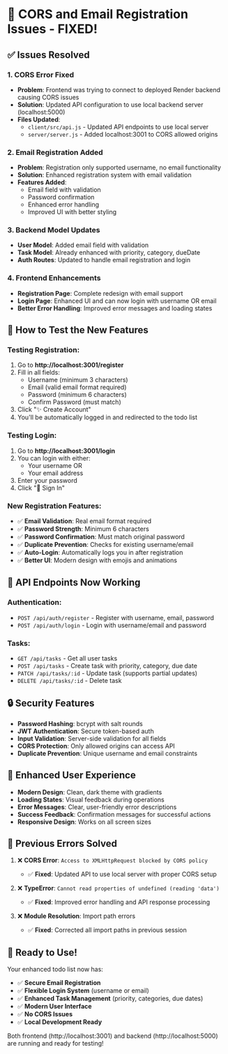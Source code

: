 # 🔧 CORS and Email Registration Issues - FIXED!

## ✅ Issues Resolved

### 1. **CORS Error Fixed**
- **Problem**: Frontend was trying to connect to deployed Render backend causing CORS issues
- **Solution**: Updated API configuration to use local backend server (localhost:5000)
- **Files Updated**: 
  - `client/src/api.js` - Updated API endpoints to use local server
  - `server/server.js` - Added localhost:3001 to CORS allowed origins

### 2. **Email Registration Added**
- **Problem**: Registration only supported username, no email functionality
- **Solution**: Enhanced registration system with email validation
- **Features Added**:
  - Email field with validation
  - Password confirmation
  - Enhanced error handling
  - Improved UI with better styling

### 3. **Backend Model Updates**
- **User Model**: Added email field with validation
- **Task Model**: Already enhanced with priority, category, dueDate
- **Auth Routes**: Updated to handle email registration and login

### 4. **Frontend Enhancements**
- **Registration Page**: Complete redesign with email support
- **Login Page**: Enhanced UI and can now login with username OR email
- **Better Error Handling**: Improved error messages and loading states

## 🚀 How to Test the New Features

### Testing Registration:
1. Go to **http://localhost:3001/register**
2. Fill in all fields:
   - Username (minimum 3 characters)
   - Email (valid email format required)
   - Password (minimum 6 characters)
   - Confirm Password (must match)
3. Click "✨ Create Account"
4. You'll be automatically logged in and redirected to the todo list

### Testing Login:
1. Go to **http://localhost:3001/login**
2. You can login with either:
   - Your username OR
   - Your email address
3. Enter your password
4. Click "🚀 Sign In"

### New Registration Features:
- ✅ **Email Validation**: Real email format required
- ✅ **Password Strength**: Minimum 6 characters
- ✅ **Password Confirmation**: Must match original password
- ✅ **Duplicate Prevention**: Checks for existing username/email
- ✅ **Auto-Login**: Automatically logs you in after registration
- ✅ **Better UI**: Modern design with emojis and animations

## 🎯 API Endpoints Now Working

### Authentication:
- `POST /api/auth/register` - Register with username, email, password
- `POST /api/auth/login` - Login with username/email and password

### Tasks:
- `GET /api/tasks` - Get all user tasks
- `POST /api/tasks` - Create task with priority, category, due date
- `PATCH /api/tasks/:id` - Update task (supports partial updates)
- `DELETE /api/tasks/:id` - Delete task

## 🔒 Security Features

- **Password Hashing**: bcrypt with salt rounds
- **JWT Authentication**: Secure token-based auth
- **Input Validation**: Server-side validation for all fields
- **CORS Protection**: Only allowed origins can access API
- **Duplicate Prevention**: Unique username and email constraints

## 🎨 Enhanced User Experience

- **Modern Design**: Clean, dark theme with gradients
- **Loading States**: Visual feedback during operations
- **Error Messages**: Clear, user-friendly error descriptions
- **Success Feedback**: Confirmation messages for successful actions
- **Responsive Design**: Works on all screen sizes

## 🐛 Previous Errors Solved

1. ❌ **CORS Error**: `Access to XMLHttpRequest blocked by CORS policy`
   - ✅ **Fixed**: Updated API to use local server with proper CORS setup

2. ❌ **TypeError**: `Cannot read properties of undefined (reading 'data')`
   - ✅ **Fixed**: Improved error handling and API response processing

3. ❌ **Module Resolution**: Import path errors
   - ✅ **Fixed**: Corrected all import paths in previous session

## 🎉 Ready to Use!

Your enhanced todo list now has:
- ✅ **Secure Email Registration**
- ✅ **Flexible Login System** (username or email)
- ✅ **Enhanced Task Management** (priority, categories, due dates)
- ✅ **Modern User Interface**
- ✅ **No CORS Issues**
- ✅ **Local Development Ready**

Both frontend (http://localhost:3001) and backend (http://localhost:5000) are running and ready for testing!